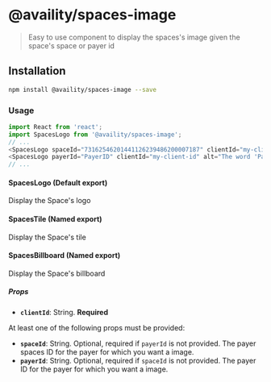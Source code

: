 # @availity/spaces-image

> Easy to use component to display the spaces&#x27;s image given the space&#x27;s space or payer id

## Installation

```bash
npm install @availity/spaces-image --save
```

### Usage

```javascript
import React from 'react';
import SpacesLogo from '@availity/spaces-image';
// ... 
<SpacesLogo spaceId="73162546201441126239486200007187" clientId="my-client-id" alt="The word 'Payer' in green" />
<SpacesLogo payerId="PayerID" clientId="my-client-id" alt="The word 'Payer' in green" />
// ...
```

#### SpacesLogo (Default export)
Display the Space's logo

#### SpacesTile (Named export)
Display the Space's tile

#### SpacesBillboard (Named export)
Display the Space's billboard

##### Props

- **`clientId`**: String. **Required**

At least one of the following props must be provided:

- **`spaceId`**: String. Optional, required if `payerId` is not provided. The payer spaces ID for the payer for which you want a image.
- **`payerId`**: String. Optional, required if `spaceId` is not provided. The payer ID for the payer for which you want a image.

